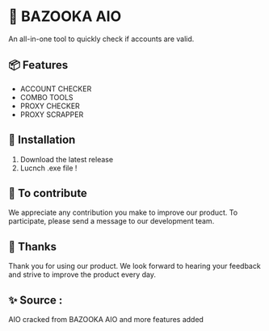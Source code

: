 # 🔎 BAZOOKA AIO

An all-in-one tool to quickly check if accounts are valid.

## 📦 Features

- ACCOUNT CHECKER
- COMBO TOOLS
- PROXY CHECKER
- PROXY SCRAPPER

## 🎉 Installation

1. Download the latest release
2. Lucnch .exe file !

## 🤝 To contribute

We appreciate any contribution you make to improve our product. To participate, please send a message to our development team.


## 🤗 Thanks

Thank you for using our product. We look forward to hearing your feedback and strive to improve the product every day.


## ✨ Source :

AIO cracked from BAZOOKA AIO and more features added
